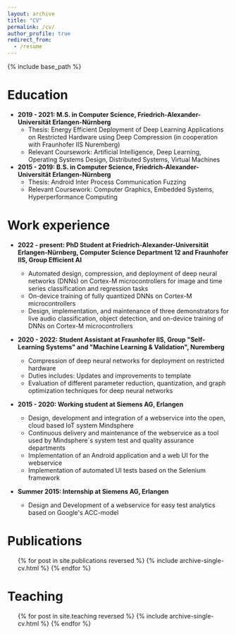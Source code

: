 ```yaml
---
layout: archive
title: "CV"
permalink: /cv/
author_profile: true
redirect_from:
  - /resume
---
```


{% include base_path %}

Education
======
* **2019 - 2021: M.S. in Computer Science, Friedrich-Alexander-Universität Erlangen-Nürnberg**
  * Thesis: Energy Efficient Deployment of Deep Learning Applications on Restricted Hardware using Deep Compression (in cooperation with Fraunhofer IIS Nuremberg)
  * Relevant Coursework: Artificial Intelligence, Deep Learning, Operating Systems Design, Distributed Systems, Virtual Machines
* **2015 - 2019: B.S. in Computer Science, Friedrich-Alexander-Universität Erlangen-Nürnberg**
  * Thesis: Android Inter Process Communication Fuzzing
  * Relevant Coursework: Computer Graphics, Embedded Systems, Hyperperformance Computing

Work experience
======
* **2022 - present: PhD Student at Friedrich-Alexander-Universität Erlangen-Nürnberg, Computer Science Department 12 and Fraunhofer IIS, Group Efficient AI**
  * Automated design, compression, and deployment of deep neural networks (DNNs) on Cortex-M microcontrollers for image and time series classification and regression tasks
  * On-device training of fully quantized DNNs on Cortex-M microcontrollers
  * Design, implementation, and maintenance of three demonstrators for live audio classification, object detection, and on-device training of DNNs on Cortex-M microcontrollers

* **2020 - 2022: Student Assistant at Fraunhofer IIS, Group "Self-Learning Systems" and "Machine Learning & Validation", Nuremberg**
  * Compression of deep neural networks for deployment on restricted hardware
  * Duties includes: Updates and improvements to template
  * Evaluation of different parameter reduction, quantization, and graph optimization techniques for deep neural networks

* **2015 - 2020: Working student at Siemens AG, Erlangen**
  * Design, development and integration of a webservice into the open, cloud based IoT system Mindsphere
  * Continuous delivery and maintenance of the webservice as a tool used by Mindsphere´s system test and quality assurance departments
  * Implementation of an Android application and a web UI for the webservice
  * Implementation of automated UI tests based on the Selenium framework

* **Summer 2015: Internship at Siemens AG, Erlangen**
  * Design and Development of a webservice for easy test analytics based on Google's ACC-model
  
<!-- Skills
======
* Skill 1
* Skill 2
  * Sub-skill 2.1
  * Sub-skill 2.2
  * Sub-skill 2.3
* Skill 3 -->

Publications
======
  <ul>{% for post in site.publications reversed %}
    {% include archive-single-cv.html %}
  {% endfor %}</ul>
  
<!--Talks
======
  <ul>{% for post in site.talks reversed %}
    {% include archive-single-talk-cv.html  %}
  {% endfor %}</ul> -->
  
Teaching
======
  <ul>{% for post in site.teaching reversed %}
    {% include archive-single-cv.html %}
  {% endfor %}</ul>
  
<!-- Service and leadership
======
* Currently signed in to 43 different slack teams -->

